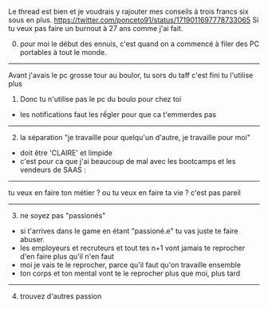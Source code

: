 Le thread est bien et je voudrais y rajouter mes conseils à trois francs six sous en plus.
https://twitter.com/ponceto91/status/1719011697778733065
Si tu veux pas faire un burnout à 27 ans comme j'ai fait.

0. pour moi le début des ennuis, c'est quand on a commencé à filer des PC portables à tout le monde.

---

Avant j'avais le pc grosse tour au boulor, tu sors du taff c'est fini tu l'utilise plus

1. Donc tu n'utilise pas le pc du boulo pour chez toi
- les notifications faut les rếgler pour que ca t'emmerdes pas


---

2. la séparation "je travaille pour quelqu'un d'autre, je travaille pour moi"

- doit être 'CLAIRE' et limpide
- c'est pour ca que j'ai beaucoup de mal avec les bootcamps et les vendeurs de SAAS : 

---

tu veux en faire ton métier ? ou tu veux en faire ta vie ? c'est pas pareil

---

3. ne soyez pas "passionés"

- si t'arrives dans le game en étant "passioné.e" tu vas juste te faire abuser.
- les employeurs et recruteurs et tout tes n+1 vont jamais te reprocher d'en faire plus qu'il n'en faut
- moi je vais te le reprocher, parce qu'il faut qu'on travaille ensemble
- ton corps et ton mental vont te le reprocher plus que moi, plus tard

---

4. trouvez d'autres passion
